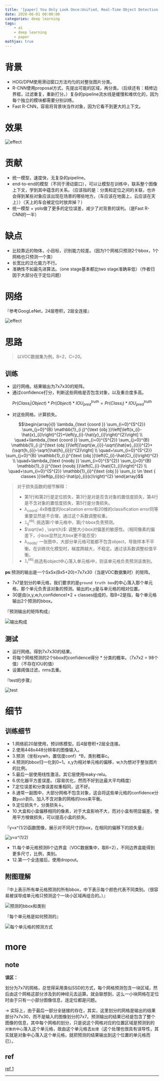 ```yaml
---
title: '[paper] You Only Look Once:Unified, Real-Time Object Detection'
date: 2020-06-01 00:00:00
categories: deep learning
tags:
    - ai
    - deep learning
    - paper
mathjax: true
---
```



# 背景

- HOG/DPM使用滑动窗口方法均匀的对整张图片分类。
- R-CNN使用proposal方式，先提出可能的区域，再分类。（后续还有：精修边界框，过滤重复，重新打分。）复杂的pipeline流水线是缓慢和难优化的，因为每个独立的模块都需要分别训练。
- Fast R-CNN，容易将背景块当作对象，因为它看不到更大的上下文。


# 效果

![effect](/imgs/deep_learning/paper/paper-YOLO-v1/2.png)

# 贡献

- 统一模型，速度快，无复杂的pipeline。
- end-to-end的模型（不同于滑动窗口），可以让模型在训练中，联系整个图像上下文，学到其中蕴含的关系。（应该指的是：分类和定位之间的关联，也许会得到某些对象应该出现在场景的哪些地方。（车应该在地面上，云应该在天上））（天上的车会被定位时放弃掉？）
- 统一模型 + yolo做了更多的定位误差，减少了对背景的误判。（是Fast R-CNN的一半）

# 缺点

- 比较靠近的物体，小目标，识别能力较差。（因为1个网格只预测2个bbox，1个网格也只预测一个类）
- 长宽比的泛化能力不行。
- 准确性不如最先进算法。（one stage基本都比two stage准确率低）（作者归因于大部分在于定位问题）

# 网络

『参考GoogLeNet，24层卷积，2层全连接』

![effect](/imgs/deep_learning/paper/paper-YOLO-v1/1.png)

# 思路

> 以VOC数据集为例，B=2，C=20。

## 训练

- 运行网络。结果输出为7x7x30的矩阵。
- 通过confidence打分，判断这些网格是否包含对象，以及重合度多高。

$$
Pr(Class_i | Object) * Pr(Object) * IOU_{pred}^{truth} = Pr(Class_i) * IOU_{pred}^{truth}
$$

- 对这些网格，计算损失。

$$\begin{array}{l}
\lambda_{\text {coord }} \sum_{i=0}^{S^{2}} \sum_{j=0}^{B} \mathbb{1}_{i j}^{\text {obj }}\left[\left(x_{i}-\hat{x}_{i}\right)^{2}+\left(y_{i}-\hat{y}_{i}\right)^{2}\right] \\
\quad+\lambda_{\text {coord }} \sum_{i=0}^{S^{2}} \sum_{j=0}^{B} \mathbb{1}_{i j}^{\text {obj }}\left[(\sqrt{w_{i}}-\sqrt{\hat{w}_{i}})^{2}+(\sqrt{h_{i}}-\sqrt{\hat{h}_{i}})^{2}\right] \\
\quad+\sum_{i=0}^{S^{2}} \sum_{j=0}^{B} \mathbb{1}_{i j}^{\text {obj }}\left(C_{i}-\hat{C}_{i}\right)^{2} \\
\quad+\lambda_{\text {noobj }} \sum_{i=0}^{S^{2}} \sum_{j=0}^{B} \mathbb{1}_{i j}^{\text {noobj }}\left(C_{i}-\hat{C}_{i}\right)^{2} \\
\quad+\sum_{i=0}^{S^{2}} \mathbb{1}_{i}^{\text {obj }} \sum_{c \in \text { classes }}\left(p_{i}(c)-\hat{p}_{i}(c)\right)^{2}
\end{array}$$

> 对于损失函数的细节解释：
> - 第1行和第2行是定位损失，第3行是对是否含对象的置信度损失，第4行是不含对象的置信度损失，第5行是分类损失。
> - $\lambda_{\text {coord}}$: 4xB维度的localization error和20维的classification error同等重要显然是不合理，通过这个系数调整权重。
> - $\mathbb{1}_{i j}^{\text {obj}}$: 挑选第i个单元格中，第j个bbox负责预测。
> - $\sqrt{w} , \sqrt{h}$: 调整大小box对偏差的敏感性。（相同像素的偏差下，小box显然比大box更不能忍受）
> - $\lambda_{\text {noobj}}$: 一张图中，大部分单元格可能都不包含object，导致样本不平衡。在训练优化模型时，梯度跨越大，不稳定。通过该系数调整权值平衡。
> - $\mathbb{1}_{i}^{\text {obj}}$:挑选有object中心落入单元格i中，则该单元格负责预测该类别。


**ps**:预测的输出是一个SxSx(Bx5+20)=7x7x30（当是VOC数据集时）的矩阵。

- 7x7是划分的单元格，我们要求的是`ground truth box`的中心落入那个单元格，那个单元负责该对象的预测。输出的x,y是与单元格的相对位置。
- 30是由(x,y,w,h,confidence)*2 + classes组成的，取B=2是指，每个单元格输出2个预测的bbox。

『预测输出的矩阵构成』

![输出构成](/imgs/deep_learning/paper/paper-YOLO-v1/6.png)

## 测试

- 运行网络。得到7x7x30的结果。
- 将每个网格预测的2个bbox的confidence得分 * 分类的概率。（7x7x2 = 98个值）（不存在IOU的值）
- 设置阈值过滤，nms去重。

『test的步骤』

![test](/imgs/deep_learning/paper/paper-YOLO-v1/7.png)

# 细节

## 训练细节
- 1.网络前20层使用，预训练模型。后4层卷积+2层全连接。
- 2.使用448x448分辨率的图像输入。
- 3.预测（坐标xywh，置信度conf）*B，类别概率c。
- 4.预测的bbox归一化到0~1。x,y为相对单元格的偏移，w,h为想对于整张图片的比例。
- 5.最后一层使用线性激活，其它层使用reaky-relu。
- 6.优化器平方差误差。（容易优化，然而不好到达最大平均精度）
- 7.定位误差和分类误差权重相同，这不好。
- 8.通常一副图中，大部分网格不包含对象，这会将这些单元格的confidence分数`push`到0。加入不含对象的网格的loss来平衡。
- 9.定位损失↑，分类损失↓。
- 10.大盒和小盒偏移相同的像素，对于大盒影响不大，而对小盒有明显偏差。使用平方根做损失，可以提高小盒的损失。

『y=x^(1/2)函数图像，展示对不同尺寸的box，在相同的偏移下的损失量』

![y=x^(1/2)](/imgs/deep_learning/paper/paper-YOLO-v1/5.png)

- 11.每个单元格预测B个边界盒（VOC数据集中，取B=2），不同边界盒能得到更多尺寸，比例，类别。
- 12.第一个全连接后，使用dropout。

## 附图理解

『中上表示所有单元格预测的所有bbox，中下表示每个颜色代表不同类别。（很容易被误导成单元格只预测这个一块小区域再组合的。）』

![预测的bbox和类别](/imgs/deep_learning/paper/paper-YOLO-v1/3.png)

『每个单元格是如何预测的』

![每个单元格的预测方式](/imgs/deep_learning/paper/paper-YOLO-v1/4.png)

# more
## note

**误区：**

划分为7x7的网格，总觉得采用类似SSD的方式，每个网格预测包含一块区域，然后由这个网格这部分涉及到的神经元去运算。就会联想到，这么一小块网格在定位时由于只有一小部分图像信息，连定位都是问题。 

-> 实际上，由于最后一部分全链接的存在，其实，这里划分的网格是输出的结果部分7x7x30，而不是输入的图像划分的7x7。预测输出的结果已经是包含了整个图像的信息，其中每个网格的划分，只是说这个网格对应的位置区域是预测到的 `对象的中心`落入这个单元格，故由这个单元格去`处理`（这个处理也很具有误导性，其实就是对象中心落入这个单元格，就把预测的结果输出到这个位置的单元格而已）。



## ref

[ref 1][101]


---

[101]: https://blog.csdn.net/c20081052/article/details/80236015
